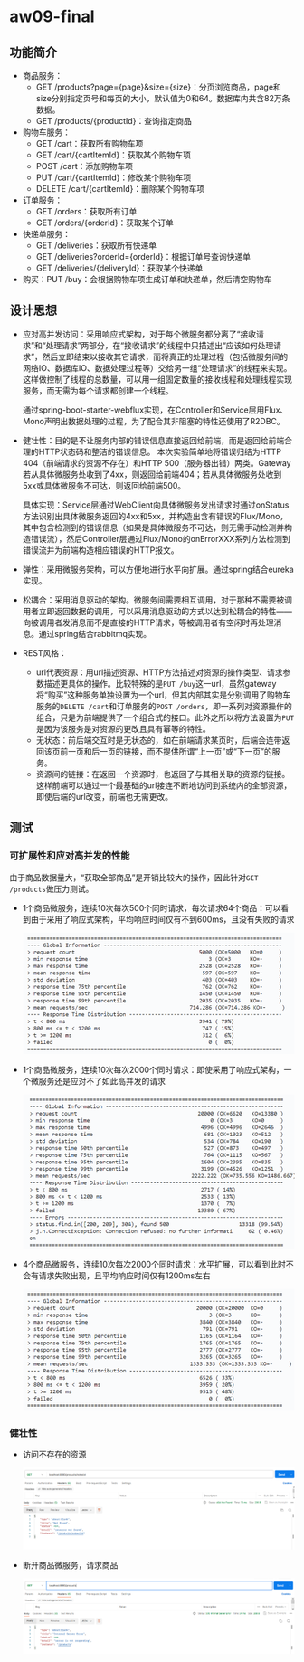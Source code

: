 # aw09-final

## 功能简介

- 商品服务：
  - GET /products?page={page}&size={size}：分页浏览商品，page和size分别指定页号和每页的大小，默认值为0和64。数据库内共含82万条数据。
  - GET /products/{productId}：查询指定商品
- 购物车服务：
  - GET /cart：获取所有购物车项
  - GET /cart/{cartItemId}：获取某个购物车项
  - POST /cart：添加购物车项
  - PUT /cart/{cartItemId}：修改某个购物车项
  - DELETE /cart/{cartItemId}：删除某个购物车项
- 订单服务：
  - GET /orders：获取所有订单
  - GET /orders/{orderId}：获取某个订单
- 快递单服务：
  - GET /deliveries：获取所有快递单
  - GET /deliveries?orderId={orderId}：根据订单号查询快递单
  - GET /deliveries/{deliveryId}：获取某个快递单
- 购买：PUT /buy：会根据购物车项生成订单和快递单，然后清空购物车

## 设计思想

- 应对高并发访问：采用响应式架构，对于每个微服务都分离了“接收请求”和“处理请求”两部分，在“接收请求”的线程中只描述出“应该如何处理请求”，然后立即结束以接收其它请求，而将真正的处理过程（包括微服务间的网络IO、数据库IO、数据处理过程等）交给另一组“处理请求”的线程来实现。这样做控制了线程的总数量，可以用一组固定数量的接收线程和处理线程实现服务，而无需为每个请求都创建一个线程。

  通过spring-boot-starter-webflux实现，在Controller和Service层用Flux、Mono声明出数据处理的过程，为了配合其非阻塞的特性还使用了R2DBC。

- 健壮性：目的是不让服务内部的错误信息直接返回给前端，而是返回给前端合理的HTTP状态码和整洁的错误信息。 本次实验简单地将错误归结为HTTP 404（前端请求的资源不存在）和HTTP 500（服务器出错）两类。Gateway若从具体微服务处收到了4xx，则返回给前端404；若从具体微服务处收到5xx或具体微服务不可达，则返回给前端500。

  具体实现：Service层通过WebClient向具体微服务发出请求时通过onStatus方法识别出具体微服务返回的4xx和5xx，并构造出含有错误的Flux/Mono，其中包含检测到的错误信息（如果是具体微服务不可达，则无需手动检测并构造错误流），然后Controller层通过Flux/Mono的onErrorXXX系列方法检测到错误流并为前端构造相应错误的HTTP报文。

- 弹性：采用微服务架构，可以方便地进行水平向扩展。通过spring结合eureka实现。

- 松耦合：采用消息驱动的架构。微服务间需要相互调用，对于那种不需要被调用者立即返回数据的调用，可以采用消息驱动的方式以达到松耦合的特性——向被调用者发消息而不是直接的HTTP请求，等被调用者有空闲时再处理消息。通过spring结合rabbitmq实现。

- REST风格：

  - url代表资源：用url描述资源、HTTP方法描述对资源的操作类型、请求参数描述更具体的操作。比较特殊的是`PUT /buy`这一url，虽然gateway将“购买”这种服务单独设置为一个url，但其内部其实是分别调用了购物车服务的`DELETE /cart`和订单服务的`POST /orders`，即一系列对资源操作的组合，只是为前端提供了一个组合式的接口。此外之所以将方法设置为`PUT`是因为该服务是对资源的更改且具有幂等的特性。
  - 无状态：前后端交互时是无状态的，如在前端请求某页时，后端会连带返回该页前一页和后一页的链接，而不提供所谓“上一页”或“下一页”的服务。
  - 资源间的链接：在返回一个资源时，也返回了与其相关联的资源的链接。这样前端可以通过一个最基础的url接连不断地访问到系统内的全部资源，即使后端的url改变，前端也无需更改。

## 测试

### 可扩展性和应对高并发的性能

由于商品数据量大，“获取全部商品”是开销比较大的操作，因此针对`GET /products`做压力测试。

- 1个商品微服务，连续10次每次500个同时请求，每次请求64个商品：可以看到由于采用了响应式架构，平均响应时间仅有不到600ms，且没有失败的请求

  ![](实验结果/1x500x10.png)

- 1个商品微服务，连续10次每次2000个同时请求：即使采用了响应式架构，一个微服务还是应对不了如此高并发的请求

  ![](实验结果/1x2000x10.png)

- 4个商品微服务，连续10次每次2000个同时请求：水平扩展，可以看到此时不会有请求失败出现，且平均响应时间仅有1200ms左右

	![](实验结果/4x2000x10.png)


### 健壮性

- 访问不存在的资源

  ![](实验结果/不存在的资源.png)

- 断开商品微服务，请求商品

	![](实验结果/微服务断开.png)
